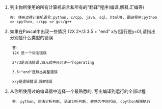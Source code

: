 <!--
 * Author       : ajin
 * Date         : 2020-03-06 14:25:29
 * Description  : 
 * email        : ajin_w@163.com
 * 那曾梦想屠龙的少年，终会变成油腻的中年大叔，端坐于显示器前，从指尖流淌的代码，终会改变整个世界
 -->

 1. 列出你所使用的所有计算机语言和所有的"翻译"程序(编译,解释,汇编等)

        答: 使用过得计算机语言:python, c/cpp, java, sql, html等, 翻译程序:python => cpython, c/cpp => gcc/g++

2. 如果在Pascal中出现一些情况 12X 2*/3  3.5 + "end" x/y(运行是y=0),请指出分别是什么类型的错误

        答: 
        12X 是一个词法错误

        2*/3是词法错误,四元式中只允许一个operating

        3.5+"end"是静态类型错误

        x/y是逻辑错误,除0错误

3. 从你所使用过的编译器中选择一个最熟悉的, 写出编译到运行的全部过程

        答: python, 词法分析判断, 语法分析判断, 转换为中间代码, cpython解释执行